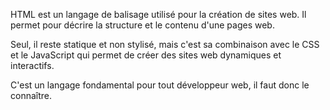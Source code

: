 HTML est un langage de balisage utilisé pour la création de sites web.
Il permet pour décrire la structure et le contenu d'une pages web.

Seul, il reste statique et non stylisé, mais c'est sa combinaison avec le CSS et le JavaScript 
qui permet de créer des sites web dynamiques et interactifs.

C'est un langage fondamental pour tout développeur web, il faut donc le connaître.